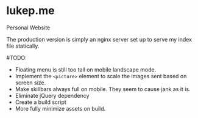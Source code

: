 # lukep.me
Personal Website

The production version is simply an nginx server set up to serve my index file statically. 


#TODO:
  - Floating menu is still too tall on mobile landscape mode. 
  - Implement the `<picture>` element to scale the images sent based on screen size.
  - Make skillbars always full on mobile. They seem to cause jank as it is. 
  - Eliminate jQuery dependency
  - Create a build script
  - More fully minimize assets on build. 
    

